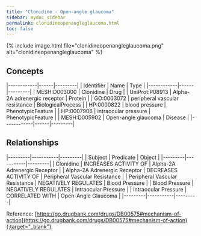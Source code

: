 ```yaml
---
title: "Clonidine - Open-angle glaucoma"
sidebar: mydoc_sidebar
permalink: clonidineopenangleglaucoma.html
toc: false 
---
```


{% include image.html file="clonidineopenangleglaucoma.png" alt="clonidineopenangleglaucoma" %}

## Concepts

|------------|------|---------|
| Identifier | Name | Type    |
|------------|------|---------|
| MESH:D003000 | Clonidine | Drug |
| UniProt:P08913 | Alpha-2A adrenergic receptor | Protein |
| GO:0003072 | peripheral vascular resistance | BiologicalProcess |
| HP:0000822 | blood pressure | PhenotypicFeature |
| HP:0007906 | intraocular pressure | PhenotypicFeature |
| MESH:D005902 | Open-angle glaucoma | Disease |
|------------|------|---------|

## Relationships

|---------|-----------|---------|
| Subject | Predicate | Object  |
|---------|-----------|---------|
| Clonidine | INCREASES ACTIVITY OF | Alpha-2A Adrenergic Receptor |
| Alpha-2A Adrenergic Receptor | DECREASES ACTIVITY OF | Peripheral Vascular Resistance |
| Peripheral Vascular Resistance | NEGATIVELY REGULATES | Blood Pressure |
| Blood Pressure | NEGATIVELY REGULATES | Intraocular Pressure |
| Intraocular Pressure | CORRELATED WITH | Open-Angle Glaucoma |
|---------|-----------|---------|

Reference: [https://go.drugbank.com/drugs/DB00575#mechanism-of-action](https://go.drugbank.com/drugs/DB00575#mechanism-of-action){:target="_blank"}